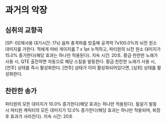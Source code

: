 # 과거의 악장

## 심취의 교향곡

[SP: 0][재사용 대기시간: 17s] 음파 충격파를 방출해 공격력 7x100.0%의 뇌전 원소 대미지를 가한다. 적에게 마비 게이지를 7 x 1pt 누적하고, 파티원의 뇌전 원소 대미지가 15.0% 증가한다(해당 효과는 하나만 적용된다). 지속 시간: 20초.
황금·찬란한 노래가 사용 시, QTE 출전하면 자동으로 해당 스킬을 발동한다.
황금·찬란한 노래가 사용 시, [연주] 상태를 즉시 활성화한다. [연주] 상태가 이미 활성화되어있다면, [심취] 상태를 활성화한다.

## 찬란한 송가

파티원의 모든 대미지가 10.0% 증가한다(해당 효과는 하나만 적용된다). 필살기 발동 시 파티원 캐릭터의 모든 대미지가 12.0% 증가한다(해당 효과는 하나만 적용되며, 퇴장 후 효과가 사라진다). 지속 시간: 20초
